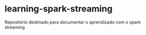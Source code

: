 # learning-spark-streaming
Repositório destinado para documentar o aprendizado com o spark streaming
